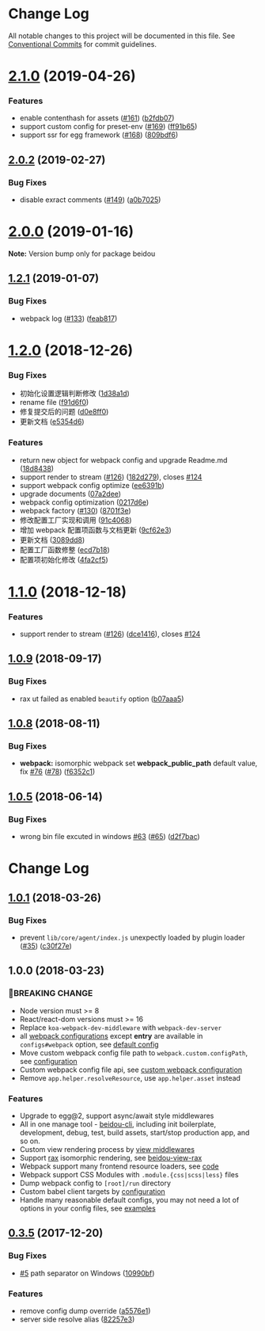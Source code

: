 # Change Log

All notable changes to this project will be documented in this file.
See [Conventional Commits](https://conventionalcommits.org) for commit guidelines.

# [2.1.0](https://github.com/alibaba/beidou/compare/v2.0.5...v2.1.0) (2019-04-26)


### Features

* enable contenthash for assets ([#161](https://github.com/alibaba/beidou/issues/161)) ([b2fdb07](https://github.com/alibaba/beidou/commit/b2fdb07))
* support custom config for preset-env ([#169](https://github.com/alibaba/beidou/issues/169)) ([ff91b65](https://github.com/alibaba/beidou/commit/ff91b65))
* support ssr for egg framework ([#168](https://github.com/alibaba/beidou/issues/168)) ([809bdf6](https://github.com/alibaba/beidou/commit/809bdf6))





## [2.0.2](https://github.com/alibaba/beidou/compare/v2.0.1...v2.0.2) (2019-02-27)


### Bug Fixes

* disable exract comments ([#149](https://github.com/alibaba/beidou/issues/149)) ([a0b7025](https://github.com/alibaba/beidou/commit/a0b7025))





# [2.0.0](https://github.com/alibaba/beidou/compare/v1.2.1...v2.0.0) (2019-01-16)

**Note:** Version bump only for package beidou

<a name="1.2.1"></a>

## [1.2.1](https://github.com/alibaba/beidou/compare/v1.2.0...v1.2.1) (2019-01-07)

### Bug Fixes

- webpack log ([#133](https://github.com/alibaba/beidou/issues/133)) ([feab817](https://github.com/alibaba/beidou/commit/feab817))

<a name="1.2.0"></a>

# [1.2.0](https://github.com/alibaba/beidou/compare/v1.1.0...v1.2.0) (2018-12-26)

### Bug Fixes

- 初始化设置逻辑判断修改 ([1d38a1d](https://github.com/alibaba/beidou/commit/1d38a1d))
- rename file ([f91d6f0](https://github.com/alibaba/beidou/commit/f91d6f0))
- 修复提交后的问题 ([d0e8ff0](https://github.com/alibaba/beidou/commit/d0e8ff0))
- 更新文档 ([e5354d6](https://github.com/alibaba/beidou/commit/e5354d6))

### Features

- return new object for webpack config and upgrade Readme.md ([18d8438](https://github.com/alibaba/beidou/commit/18d8438))
- support render to stream ([#126](https://github.com/alibaba/beidou/issues/126)) ([182d279](https://github.com/alibaba/beidou/commit/182d279)), closes [#124](https://github.com/alibaba/beidou/issues/124)
- support webpack config optimize ([ee6391b](https://github.com/alibaba/beidou/commit/ee6391b))
- upgrade documents ([07a2dee](https://github.com/alibaba/beidou/commit/07a2dee))
- webpack config optimization ([0217d6e](https://github.com/alibaba/beidou/commit/0217d6e))
- webpack factory ([#130](https://github.com/alibaba/beidou/issues/130)) ([8701f3e](https://github.com/alibaba/beidou/commit/8701f3e))
- 修改配置工厂实现和调用 ([91c4068](https://github.com/alibaba/beidou/commit/91c4068))
- 增加 webpack 配置项函数与文档更新 ([9cf62e3](https://github.com/alibaba/beidou/commit/9cf62e3))
- 更新文档 ([3089dd8](https://github.com/alibaba/beidou/commit/3089dd8))
- 配置工厂函数修整 ([ecd7b18](https://github.com/alibaba/beidou/commit/ecd7b18))
- 配置项初始化修改 ([4fa2cf5](https://github.com/alibaba/beidou/commit/4fa2cf5))

<a name="1.1.0"></a>

# [1.1.0](https://github.com/alibaba/beidou/compare/v1.0.10...v1.1.0) (2018-12-18)

### Features

- support render to stream ([#126](https://github.com/alibaba/beidou/issues/126)) ([dce1416](https://github.com/alibaba/beidou/commit/dce1416)), closes [#124](https://github.com/alibaba/beidou/issues/124)

<a name="1.0.9"></a>

## [1.0.9](https://github.com/alibaba/beidou/compare/v1.0.8...v1.0.9) (2018-09-17)

### Bug Fixes

- rax ut failed as enabled `beautify` option ([b07aaa5](https://github.com/alibaba/beidou/commit/b07aaa5))

<a name="1.0.8"></a>

## [1.0.8](https://github.com/alibaba/beidou/compare/v1.0.7...v1.0.8) (2018-08-11)

### Bug Fixes

- **webpack:** isomorphic webpack set **webpack_public_path** default value, fix [#76](https://github.com/alibaba/beidou/issues/76) ([#78](https://github.com/alibaba/beidou/issues/78)) ([f6352c1](https://github.com/alibaba/beidou/commit/f6352c1))

<a name="1.0.5"></a>

## [1.0.5](https://github.com/alibaba/beidou/compare/v1.0.4...v1.0.5) (2018-06-14)

### Bug Fixes

- wrong bin file excuted in windows [#63](https://github.com/alibaba/beidou/issues/63) ([#65](https://github.com/alibaba/beidou/issues/65)) ([d2f7bac](https://github.com/alibaba/beidou/commit/d2f7bac))

# Change Log

## [1.0.1](https://github.com/alibaba/beidou/compare/v1.0.0...v1.0.1) (2018-03-26)

### Bug Fixes

- prevent `lib/core/agent/index.js` unexpectly loaded by plugin loader ([#35](https://github.com/alibaba/beidou/issues/35)) ([c30f27e](https://github.com/alibaba/beidou/commit/c30f27e))

## 1.0.0 (2018-03-23)

### BREAKING CHANGE

- Node version must >= 8
- React/react-dom versions must >= 16
- Replace `koa-webpack-dev-middleware` with `webpack-dev-server`
- all [webpack configurations](https://webpack.js.org/configuration/) except **entry** are available in `configs#webpack` option, see [default config](https://github.com/alibaba/beidou/blob/master/packages/beidou-webpack/config/config.default.js)
- Move custom webpack config file path to `webpack.custom.configPath`, see [configuration](https://github.com/alibaba/beidou/blob/master/packages/beidou-webpack/README.md#configuration)
- Custom webpack config file api, see [custom webpack configuration](https://github.com/alibaba/beidou/blob/master/packages/beidou-webpack/README.md#custom-webpack-configuration)
- Remove `app.helper.resolveResource`, use `app.helper.asset` instead

### Features

- Upgrade to egg@2, support async/await style middlewares
- All in one manage tool - [beidou-cli](https://github.com/alibaba/beidou/blob/master/packages/beidou-cli/README.md), including init boilerplate, development, debug, test, build assets, start/stop production app, and so on.
- Custom view rendering process by [view middlewares](https://github.com/alibaba/beidou/blob/master/packages/beidou-view-react/README.md#custom-view-middlewares)
- Support [rax](https://github.com/alibaba/rax) isomorphic rendering, see [beidou-view-rax](https://github.com/alibaba/beidou/blob/master/packages/beidou-view-rax/README.md)
- Webpack support many frontend resource loaders, see [code](https://github.com/alibaba/beidou/blob/master/packages/beidou-webpack/config/webpack/webpack.browser.js)
- Webpack support CSS Modules with `.module.{css|scss|less}` files
- Dump webpack config to `[root]/run` directory
- Custom babel client targets by [configuration](https://github.com/alibaba/beidou/blob/master/packages/babel-preset-beidou-client/README.md#configuration)
- Handle many reasonable default configs, you may not need a lot of options in your config files, see [examples](https://github.com/alibaba/beidou/tree/master/examples)

## [0.3.5](https://github.com/alibaba/beidou/compare/v0.3.4...v0.3.5) (2017-12-20)

### Bug Fixes

- [#5](https://github.com/alibaba/beidou/issues/5) path separator on Windows ([10990bf](https://github.com/alibaba/beidou/commit/10990bf))

### Features

- remove config dump override ([a5576e1](https://github.com/alibaba/beidou/commit/a5576e1))
- server side resolve alias ([82257e3](https://github.com/alibaba/beidou/commit/82257e3))
